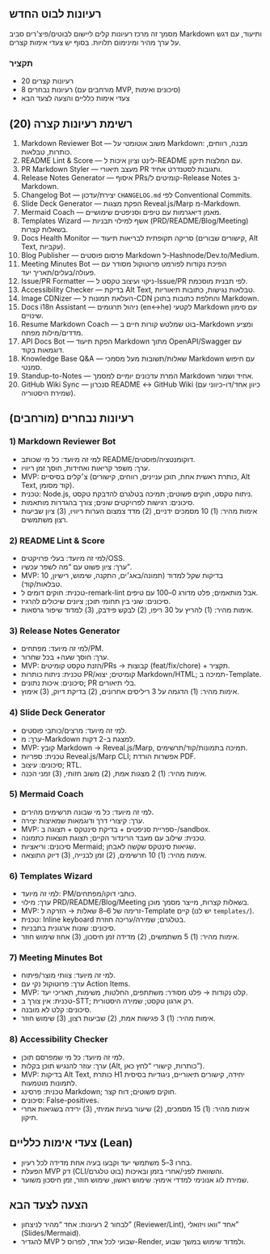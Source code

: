 ## רעיונות לבוט החדש

מסמך זה מרכז רעיונות קלים ליישום לבוטים/פיצ'רים סביב Markdown ותיעוד, עם דגש על ערך מהיר ומינימום תלויות. בסוף יש צעדי אימות קצרים.

### תקציר
- 20 רעיונות קצרים
- 8 רעיונות נבחרים (מורחבים עם MVP, סיכונים ואימות)
- צעדי אימות כלליים והצעה לצעד הבא

## רשימת רעיונות קצרה (20)
1. Markdown Reviewer Bot — משוב אוטומטי על Markdown: מבנה, רווחים, כותרות, טבלאות.
2. README Lint & Score — לינט וציון איכות ל-README עם המלצות תיקון.
3. PR Markdown Styler — מעצב תיאורי PR ותגובות לסטנדרט אחיד.
4. Release Notes Generator — איסוף PRs/קומיטים ל-Release Notes ב-Markdown.
5. Changelog Bot — יצירת/עדכון `CHANGELOG.md` לפי Conventional Commits.
6. Slide Deck Generator — הפקת מצגות Reveal.js/Marp מ-Markdown.
7. Mermaid Coach — מאמן דיאגרמות עם טיפים וסניפטים שימושיים.
8. Templates Wizard — אשף למילוי תבניות (PRD/README/Blog/Meeting) בשאלות קצרות.
9. Docs Health Monitor — סריקה תקופתית לבריאות תיעוד (קישורים שבורים, Alt Text, עקביות).
10. Blog Publisher — פרסום פוסטים Markdown ל-Hashnode/Dev.to/Medium.
11. Meeting Minutes Bot — הפיכת נקודות לפורמט פרוטוקול מסודר עם פעולה/בעלים/תאריך יעד.
12. Issue/PR Formatter — ניקוי ועיצוב טקסט ל-Issue/PR לפי תבנית מוסכמת.
13. Accessibility Checker — בדיקת Alt Text, טבלאות נגישות, כתובות תיאוריות.
14. Image CDNizer — העלאת תמונות ל-CDN והחלפת כתובות בתוכן Markdown.
15. Docs i18n Assistant — ניהול תרגומים (en↔he) לקטעי Markdown עם סימון שינויים.
16. Resume Markdown Coach — בוט שמלטש קורות חיים ב-Markdown ומציע מדדים/מילות מפתח.
17. API Docs Bot — הפקת תיעוד Markdown מתוך OpenAPI/Swagger עם דוגמאות בקוד.
18. Knowledge Base Q&A — שאלות/תשובות מעל מסמכי Markdown עם חיפוש סמנטי.
19. Standup-to-Notes — המרת עדכונים יומיים למסמך Markdown אחיד ושמור.
20. GitHub Wiki Sync — סנכרון README ↔ GitHub Wiki (כיוון אחד/דו-כיווני עם שמירת היסטוריה).

## רעיונות נבחרים (מורחבים)

### 1) Markdown Reviewer Bot
- למי זה מיועד: כל מי שכותב README/דוקומנטציה/פוסטים.
- ערך: משפר קריאות ואחידות, חוסך זמן ריוויו.
- MVP: צ׳קלים בסיסיים (כותרת ראשית אחת, תוכן עניינים, רווחים, קישורים, Alt Text, קוד מסומן).
- טכנית: Node.js, ניתוח טקסט, חוקים פשוטים; תמיכה בטלגרם להדבקת טקסט.
- סיכונים: רגישות לפרויקטים שונים; צורך בהגדרות מותאמות.
- אימות מהיר: (1) 10 מסמכים ידניים, (2) מדד צמצום הערות ריוויו, (3) ציון שביעות רצון משתמשים.

### 2) README Lint & Score
- למי זה מיועד: בעלי פרויקטים/OSS.
- ערך: ציון פשוט עם “מה לשפר עכשיו”.
- MVP: 10 בדיקות שקל למדוד (תמונה/באג׳ים, התקנה, שימוש, רישיון, טבלאות/קוד).
- טכנית: חוקים דומים ל-remark-lint אבל מותאמים; פלט מדורג 0–100 עם טיפים.
- סיכונים: שוני בין תחומי תוכן; ציונים שיכולים להרגיז.
- אימות מהיר: (1) להריץ על 30 ריפו, (2) לבקש פידבק, (3) למדוד שיפור גרסאות.

### 3) Release Notes Generator
- למי זה מיועד: מפתחים/PM.
- ערך: חוסך שעה+ בכל שחרור.
- MVP: הזנת טקסט קומיטים/PRs → קבוצות (feat/fix/chore) + תקציר.
- טכנית: ניתוח כותרות PR/קומיטים; יצוא Markdown/HTML; תמיכה ב-Template.
- סיכונים: איכות נתונים; PR בלי תיאורים.
- אימות מהיר: (1) הדגמה על 3 ריליסים אחרונים, (2) בדיקת דיוק, (3) אימוץ.

### 4) Slide Deck Generator
- למי זה מיועד: מרצים/כותבי פוסטים.
- ערך: מ-Markdown למצגת ב-2 דקות.
- MVP: קובץ Markdown → Reveal.js/Marp, תמיכה בתמונות/קוד/תרשימים.
- טכנית: ספריות Reveal.js/Marp CLI; אפשרות הורדת PDF.
- סיכונים: עיצוב; RTL.
- אימות מהיר: (1) 2 מצגות אמת, (2) משוב חזותי, (3) זמני הכנה.

### 5) Mermaid Coach
- למי זה מיועד: כל מי שבונה תרשימים מהירים.
- ערך: קיצורי דרך ודוגמאות שמאיצות יצירה.
- MVP: ספריית סניפטים + בדיקת סינטקס + תצוגה ב-/sandbox.
- טכנית: שילוב עם מעבד הרינדור הקיים; תצוגת תוצאות כתמונה.
- סיכונים: וריאציות Mermaid; שגיאות סינטקס שקשה לאבחן.
- אימות מהיר: (1) 10 תרשימים, (2) זמן לבנייה, (3) דיוק התוצאה.

### 6) Templates Wizard
- למי זה מיועד: PM/כותבי דוקו/מפתחים.
- ערך: מילוי PRD/README/Blog/Meeting בשאלות קצרות, מייצר מסמך מוכן.
- MVP: זרימה של 6–8 שאלות → הזרקה ל-Template קיים (יש לנו `templates/`).
- טכנית: Inline keyboard בטלגרם; שמירה/עריכה חוזרת.
- סיכונים: שונות ארגונית בתבניות.
- אימות מהיר: (1) 5 משתמשים, (2) מדידה זמן חיסכון, (3) אחוז שימוש חוזר.

### 7) Meeting Minutes Bot
- למי זה מיועד: צוותי מוצר/פיתוח.
- ערך: פרוטוקול נקי עם Action Items.
- MVP: קלט נקודות → פלט מסודר: משתתפים, החלטות, משימות, תאריכי יעד.
- טכנית: אין צורך ב-STT; רק ארגון טקסט; שמירה היסטורית.
- סיכונים: קלט לא מובנה.
- אימות מהיר: (1) 3 פגישות אמת, (2) שביעות רצון, (3) שימוש חוזר.

### 8) Accessibility Checker
- למי זה מיועד: כל מי שמפרסם תוכן.
- ערך: עוזר להנגיש תוכן בקלות (Alt, כותרות, קישורי “לחץ כאן”).
- MVP: בדיקות Alt Text, כותרת H1 יחידה, קישורים תיאוריים, ניגודיות בסיסית לתמונות מוטמעות.
- טכנית: פרסינג Markdown; חוקים פשוטים; דוח קצר.
- סיכונים: False-positives.
- אימות מהיר: (1) 15 מסמכים, (2) שיעור בעיות אמיתי, (3) ירידה בשגיאות אחרי תיקון.

## צעדי אימות כלליים (Lean)
- בחרו 3–5 משתמשי יעד וקבעו בעיה אחת מדידה לכל רעיון.
- הפעלת MVP דק (CLI/בוט טלגרם) והשוואת לפני/אחרי בזמן ובאיכות.
- שמירת לוג אנונימי למדדי אימוץ: שימוש ראשון, שימוש חוזר, זמן חיסכון משוער.

## הצעה לצעד הבא
- לבחור 2 רעיונות: אחד “מהיר לניצחון” (Reviewer/Lint), אחד “וואו ויזואלי” (Slides/Mermaid).
- להגדיר MVP שבועי לכל אחד, לפרוס ל-Render, ולמדוד שימוש במשך שבוע.
